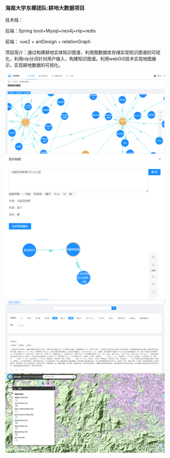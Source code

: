 ### 海南大学东椰团队:耕地大数据项目



技术栈：

后端：Spring boot+Mysql+neo4j+nlp+redis

前端： vue2 + antDesign + relationGraph

项目简介：通过构建耕地实体知识图谱，利用图数据库存储实现知识图谱的可视化，利用nlp分词针对用户输入，构建知识图谱。利用webGiS技术实现地图展示，实现耕地数据的可视化。

![img.png](img.png)
![img_1.png](img_1.png)
![img_2.png](img_2.png)
![img_3.png](img_3.png)